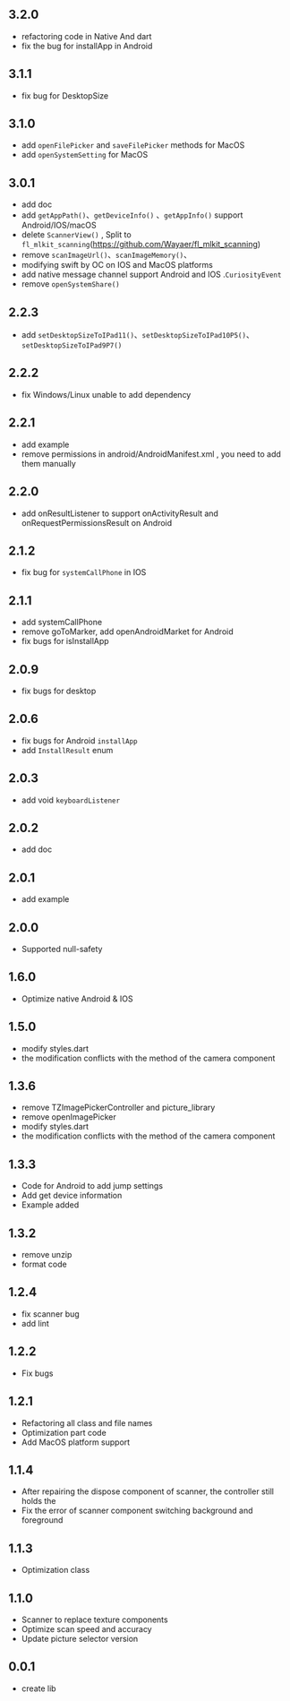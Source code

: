 ## 3.2.0
 * refactoring code in Native And dart
 * fix the bug for installApp in Android
## 3.1.1
 * fix bug for DesktopSize
## 3.1.0
 * add `openFilePicker` and `saveFilePicker` methods for MacOS
 * add `openSystemSetting` for MacOS
## 3.0.1
 * add doc
 * add `getAppPath()`、`getDeviceInfo()` 、`getAppInfo()`  support Android/IOS/macOS
 * delete `ScannerView()` , Split to `fl_mlkit_scanning`(https://github.com/Wayaer/fl_mlkit_scanning)
 * remove `scanImageUrl()`、`scanImageMemory()`、
 * modifying swift by OC on IOS and MacOS platforms
 * add native message channel support Android and IOS .`CuriosityEvent`
 * remove `openSystemShare()`
## 2.2.3
 * add `setDesktopSizeToIPad11()`、`setDesktopSizeToIPad10P5()`、`setDesktopSizeToIPad9P7()`
## 2.2.2
 * fix Windows/Linux unable to add dependency
## 2.2.1
 * add example
 * remove permissions in android/AndroidManifest.xml , you need to add them manually
## 2.2.0
 * add onResultListener to support onActivityResult and onRequestPermissionsResult on Android
## 2.1.2
 * fix bug for `systemCallPhone` in IOS
## 2.1.1
 * add systemCallPhone 
 * remove goToMarker, add openAndroidMarket for Android
 * fix bugs for isInstallApp
## 2.0.9
 * fix bugs for desktop
## 2.0.6
 * fix bugs for Android `installApp`
 * add `InstallResult` enum
## 2.0.3
 * add void `keyboardListener`
## 2.0.2
 * add doc
## 2.0.1
 * add example
## 2.0.0
 * Supported null-safety
## 1.6.0
 * Optimize native Android & IOS
## 1.5.0
 * modify styles.dart
 * the modification conflicts with the method of the camera component
## 1.3.6
 * remove TZImagePickerController and picture_library
 * remove openImagePicker
 * modify styles.dart
 * the modification conflicts with the method of the camera component
## 1.3.3
 * Code for Android to add jump settings
 * Add get device information
 * Example added
## 1.3.2
 * remove unzip
 * format code
## 1.2.4
 * fix scanner bug
 * add lint
## 1.2.2
 * Fix bugs
## 1.2.1
 * Refactoring all class and file names
 * Optimization part code
 * Add MacOS platform support
## 1.1.4
 * After repairing the dispose component of scanner, the controller still holds the
 * Fix the error of scanner component switching background and foreground
## 1.1.3
 * Optimization class
## 1.1.0
 * Scanner to replace texture components
 * Optimize scan speed and accuracy
 * Update picture selector version
## 0.0.1
 *  create lib